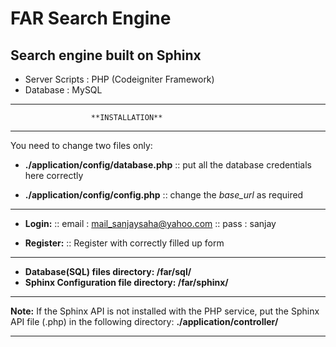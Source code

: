 # FAR Search Engine

## Search engine built on Sphinx

* Server Scripts : PHP (Codeigniter Framework)
* Database       : MySQL


___
                      **INSTALLATION**
___

You need to change two files only:
* **./application/config/database.php**
	:: put all the database credentials here correctly

* **./application/config/config.php**
	:: change the *base_url* as required

___

* **Login:**
	:: email : mail_sanjaysaha@yahoo.com
	:: pass  : sanjay

* **Register:**
	:: Register with correctly filled up form

___


* **Database(SQL) files directory: /far/sql/**
* **Sphinx Configuration file directory: /far/sphinx/**

___

**Note:** If the Sphinx API is not installed with the PHP service,
put the Sphinx API file (.php) in the following directory:
**./application/controller/**

___
